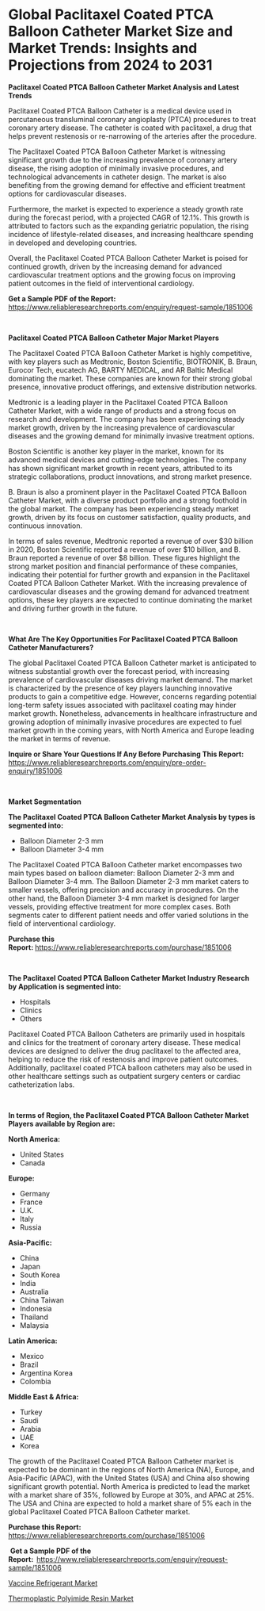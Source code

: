 <p><h1>Global Paclitaxel Coated PTCA Balloon Catheter Market Size and Market Trends: Insights and Projections from 2024 to 2031</h1></p><p><strong>Paclitaxel Coated PTCA Balloon Catheter Market Analysis and Latest Trends</strong></p>
<p><p>Paclitaxel Coated PTCA Balloon Catheter is a medical device used in percutaneous transluminal coronary angioplasty (PTCA) procedures to treat coronary artery disease. The catheter is coated with paclitaxel, a drug that helps prevent restenosis or re-narrowing of the arteries after the procedure.</p><p>The Paclitaxel Coated PTCA Balloon Catheter Market is witnessing significant growth due to the increasing prevalence of coronary artery disease, the rising adoption of minimally invasive procedures, and technological advancements in catheter design. The market is also benefiting from the growing demand for effective and efficient treatment options for cardiovascular diseases.</p><p>Furthermore, the market is expected to experience a steady growth rate during the forecast period, with a projected CAGR of 12.1%. This growth is attributed to factors such as the expanding geriatric population, the rising incidence of lifestyle-related diseases, and increasing healthcare spending in developed and developing countries.</p><p>Overall, the Paclitaxel Coated PTCA Balloon Catheter Market is poised for continued growth, driven by the increasing demand for advanced cardiovascular treatment options and the growing focus on improving patient outcomes in the field of interventional cardiology.</p></p>
<p><strong>Get a Sample PDF of the Report:&nbsp;</strong> <a href="https://www.reliableresearchreports.com/enquiry/request-sample/1851006">https://www.reliableresearchreports.com/enquiry/request-sample/1851006</a></p>
<p>&nbsp;</p>
<p><strong>Paclitaxel Coated PTCA Balloon Catheter Major Market Players</strong></p>
<p><p>The Paclitaxel Coated PTCA Balloon Catheter Market is highly competitive, with key players such as Medtronic, Boston Scientific, BIOTRONIK, B. Braun, Eurocor Tech, eucatech AG, BARTY MEDICAL, and AR Baltic Medical dominating the market. These companies are known for their strong global presence, innovative product offerings, and extensive distribution networks.</p><p>Medtronic is a leading player in the Paclitaxel Coated PTCA Balloon Catheter Market, with a wide range of products and a strong focus on research and development. The company has been experiencing steady market growth, driven by the increasing prevalence of cardiovascular diseases and the growing demand for minimally invasive treatment options.</p><p>Boston Scientific is another key player in the market, known for its advanced medical devices and cutting-edge technologies. The company has shown significant market growth in recent years, attributed to its strategic collaborations, product innovations, and strong market presence.</p><p>B. Braun is also a prominent player in the Paclitaxel Coated PTCA Balloon Catheter Market, with a diverse product portfolio and a strong foothold in the global market. The company has been experiencing steady market growth, driven by its focus on customer satisfaction, quality products, and continuous innovation.</p><p>In terms of sales revenue, Medtronic reported a revenue of over $30 billion in 2020, Boston Scientific reported a revenue of over $10 billion, and B. Braun reported a revenue of over $8 billion. These figures highlight the strong market position and financial performance of these companies, indicating their potential for further growth and expansion in the Paclitaxel Coated PTCA Balloon Catheter Market. With the increasing prevalence of cardiovascular diseases and the growing demand for advanced treatment options, these key players are expected to continue dominating the market and driving further growth in the future.</p></p>
<p>&nbsp;</p>
<p><strong>What Are The Key Opportunities For Paclitaxel Coated PTCA Balloon Catheter Manufacturers?</strong></p>
<p><p>The global Paclitaxel Coated PTCA Balloon Catheter market is anticipated to witness substantial growth over the forecast period, with increasing prevalence of cardiovascular diseases driving market demand. The market is characterized by the presence of key players launching innovative products to gain a competitive edge. However, concerns regarding potential long-term safety issues associated with paclitaxel coating may hinder market growth. Nonetheless, advancements in healthcare infrastructure and growing adoption of minimally invasive procedures are expected to fuel market growth in the coming years, with North America and Europe leading the market in terms of revenue.</p></p>
<p><strong>Inquire or Share Your Questions If Any Before Purchasing This Report:</strong> <a href="https://www.reliableresearchreports.com/enquiry/pre-order-enquiry/1851006">https://www.reliableresearchreports.com/enquiry/pre-order-enquiry/1851006</a></p>
<p>&nbsp;</p>
<p><strong>Market Segmentation</strong></p>
<p><strong>The Paclitaxel Coated PTCA Balloon Catheter Market Analysis by types is segmented into:</strong></p>
<p><ul><li>Balloon Diameter 2-3 mm</li><li>Balloon Diameter 3-4 mm</li></ul></p>
<p><p>The Paclitaxel Coated PTCA Balloon Catheter market encompasses two main types based on balloon diameter: Balloon Diameter 2-3 mm and Balloon Diameter 3-4 mm. The Balloon Diameter 2-3 mm market caters to smaller vessels, offering precision and accuracy in procedures. On the other hand, the Balloon Diameter 3-4 mm market is designed for larger vessels, providing effective treatment for more complex cases. Both segments cater to different patient needs and offer varied solutions in the field of interventional cardiology.</p></p>
<p><strong>Purchase this Report:&nbsp;</strong><a href="https://www.reliableresearchreports.com/purchase/1851006">https://www.reliableresearchreports.com/purchase/1851006</a></p>
<p>&nbsp;</p>
<p><strong>The Paclitaxel Coated PTCA Balloon Catheter Market Industry Research by Application is segmented into:</strong></p>
<p><ul><li>Hospitals</li><li>Clinics</li><li>Others</li></ul></p>
<p><p>Paclitaxel Coated PTCA Balloon Catheters are primarily used in hospitals and clinics for the treatment of coronary artery disease. These medical devices are designed to deliver the drug paclitaxel to the affected area, helping to reduce the risk of restenosis and improve patient outcomes. Additionally, paclitaxel coated PTCA balloon catheters may also be used in other healthcare settings such as outpatient surgery centers or cardiac catheterization labs.</p></p>
<p>&nbsp;</p>
<p><strong>In terms of Region, the Paclitaxel Coated PTCA Balloon Catheter Market Players available by Region are:</strong></p>
<p>
    <p> <strong> North America: </strong>
        <ul>
            <li>United States</li>
            <li>Canada</li>
        </ul>
        </p> 
    <p> <strong> Europe: </strong>
        <ul>
            <li>Germany</li>
            <li>France</li>
            <li>U.K.</li>
            <li>Italy</li>
            <li>Russia</li>
        </ul>
        </p> 
    <p> <strong> Asia-Pacific: </strong>
        <ul>
            <li>China</li>
            <li>Japan</li>
            <li>South Korea</li>
            <li>India</li>
            <li>Australia</li>
            <li>China Taiwan</li>
            <li>Indonesia</li>
            <li>Thailand</li>
            <li>Malaysia</li>
        </ul>
        </p> 
    <p> <strong> Latin America: </strong>
        <ul>
            <li>Mexico</li>
            <li>Brazil</li>
            <li>Argentina Korea</li>
            <li>Colombia</li>
        </ul>
        </p> 
    <p> <strong> Middle East & Africa: </strong>
        <ul>
            <li>Turkey</li>
            <li>Saudi</li>
            <li>Arabia</li>
            <li>UAE</li>
            <li>Korea</li>
        </ul>
    </p>
    </p>
<p><p>The growth of the Paclitaxel Coated PTCA Balloon Catheter market is expected to be dominant in the regions of North America (NA), Europe, and Asia-Pacific (APAC), with the United States (USA) and China also showing significant growth potential. North America is predicted to lead the market with a market share of 35%, followed by Europe at 30%, and APAC at 25%. The USA and China are expected to hold a market share of 5% each in the global Paclitaxel Coated PTCA Balloon Catheter market.</p></p>
<p><strong>Purchase this Report: </strong><a href="https://www.reliableresearchreports.com/purchase/1851006">https://www.reliableresearchreports.com/purchase/1851006</a></p>
<p>&nbsp;<strong>Get a Sample PDF of the Report:&nbsp;&nbsp;</strong><a href="https://www.reliableresearchreports.com/enquiry/request-sample/1851006">https://www.reliableresearchreports.com/enquiry/request-sample/1851006</a></p>
<p><strong></strong></p>
<p><p><a href="https://github.com/provorikovar/Market-Research-Report-List-3/blob/main/vaccine-refrigerant-market.md">Vaccine Refrigerant Market</a></p><p><a href="https://github.com/angelajermaine/Market-Research-Report-List-2/blob/main/thermoplastic-polyimide-resin-market.md">Thermoplastic Polyimide Resin Market</a></p></p>
